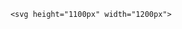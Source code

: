 <!DOCTYPE html>
<html lang="en">

<head>
    <meta charset="UTF-8">
    <meta name="viewport" content="width=device-width, initial-scale=1.0">
    <title>test</title>
</head>


<body style="text-align: center;">

    <svg height="1100px" width="1200px">
  
  <path  fill="#000000" d="M85,825 l400,250 l650,-300 l-400,-200 z"/>
  <path  fill="#000000" d="M100,835 l400,250 l650,-300 l-400,-200 z"/>
  <path fill="#777372" d="M100,820 l400,250 l650,-300 l-450,-250 z"/>
  
<!--   หลังโดม -->
  <ellipse stroke="black" fill="rgb(135,126,109)" cx="650" cy="760" rx="330" ry="140" />
  <ellipse stroke="black" fill="rgb(231,224,206)" cx="650" cy="760" rx="325" ry="130" />
  <ellipse stroke="black" fill="rgb(135,126,109)" cx="650" cy="760" rx="320" ry="120" />
   <ellipse stroke="black" fill="rgb(231,224,206)" cx="650" cy="760" rx="315" ry="110" />
  <ellipse stroke="black" fill="rgb(135,126,109)" cx="650" cy="760" rx="310" ry="100" />
  <ellipse stroke="black" fill="rgb(231,224,206)" cx="650" cy="760" rx="305" ry="90" />
  
<!-- ชั้นเเรก   -->
  <path fill="rgb(231,224,206)" stroke="black" d="M350,750 a1 0.3,0,0 0,600 0, l0,-100, a1 0.3,0,1 1,-600 0 z"/>
  
<!--   ชั้น2 -->
  <ellipse stroke="black" fill="rgb(135,126,109)" cx="650" cy="650" rx="305" ry="90" />
  <ellipse stroke="black" fill="rgb(231,224,206)" cx="650" cy="645" rx="305" ry="90" />
  
  <path fill="rgb(231,224,206)" stroke="black" d="M350,640 a1 0.3,0,0 0,600 0, l0,-50, a1 0.3,0,1 1,-600 0 z"/>
<!--   ชั้น3 -->
  <ellipse stroke="black" fill="rgb(135,126,109)" cx="650" cy="610" rx="305" ry="90" />
  <ellipse stroke="black" fill="rgb(231,224,206)" cx="650" cy="605" rx="305" ry="90" />
  
  <path fill="rgb(231,224,206)" stroke="black" d="M350,600 a1 0.3,0,0 0,600 0 l0,-100, a1 0.3,0,1 0,-600 z"/>
  
  
<!--   โดม -->
  <ellipse stroke="black" fill="rgb(135,126,109)" cx="650" cy="500" rx="305" ry="90" />
  <ellipse stroke="black" fill="rgb(231,224,206)" cx="650" cy="495" rx="305" ry="90" />
  
  <ellipse stroke="black" fill="rgb(135,126,109)" cx="650" cy="490" rx="295" ry="80" />
  <ellipse stroke="black" fill="rgb(231,224,206)" cx="650" cy="480" rx="285" ry="70" />
  
  <ellipse stroke="black" fill="rgb(135,126,109)" cx="650" cy="470" rx="260" ry="60" />
  <ellipse stroke="black" fill="rgb(231,224,206)" cx="650" cy="460" rx="255" ry="50" />
  
  <ellipse stroke="black" fill="rgb(135,126,109)" cx="650" cy="450" rx="225" ry="40" />
  <ellipse stroke="black" fill="rgb(231,224,206)" cx="650" cy="440" rx="220" ry="30" />
  
  <ellipse stroke="black" fill="rgb(135,126,109)" cx="650" cy="435" rx="200" ry="25" />
  <ellipse stroke="black" fill="rgb(231,224,206)" cx="650" cy="430" rx="190" ry="20" />
  
  <path fill="rgb(231,224,206)" stroke="black" d="M475,425 a1 0.1,0,0 0,350 0 a1 0.4,0,1 0,-350 0 z"/>
  
  <path fill="rgb(135,126,109)" stroke="black" d="M600,359 a1 0.4,0,1 0,100 0 a1 0.07,0,1 0,-100 0 z"/>
  
  <path fill="lightblue" stroke="none" d="M610,356 a1 0.4,0,1 0,80 0 a1 0.07,0,1 0,-80 0 z"/>
  
  
  
  
<!--   หน้าต่าง -->
 
  
  <path fill="black" stroke="black" d="M750,705 l0,15 l10,-1 l0,-15 a1 0.7,0,0 0,-10 0"/>
  <path fill="black" stroke="black" d="M700,708 l0,15 l10,0 l0,-15 a1 0.7,0,0 0,-10 0"/>
  <path fill="black" stroke="black" d="M650,709 l0,15 l10,0 l0,-15 a1 0.7,0,0 0,-10 0"/>
  
  <path fill="black" stroke="black" d="M800,698 l0,15 l10,-2 l0,-15 a1 0.7,0,0 0,-10 0"/>
  
  <path fill="black" stroke="black" d="M850,689 l0,15 l10,-3 l0,-15 a1 0.7,0,0 0,-10 0"/>
  
  <path fill="black" stroke="black" d="M900,670 l0,15 l10,-4 l0,-15 a1 0.7,0,0 0,-10 0"/>

  
  
  

  <!--ฐาน-->
  <!--ขั้น1-->
  <path stroke="black" fill="rgb(214,194,169)" d="M500 1000 l-300 -170 l0 -10 l300 170 z"/>
  <path stroke="black" fill="rgb(135,126,109)" d="M500 1000 l150 -100 l0 -10 l-150 100 z"/>
  <path stroke="black" fill="rgb(231,224,206)" d="M500 990 l150 -100 l-10 -10 l-140 90 l-280 -160 l-20 10 z"/>
  
  <!--ขั้น2-->
  <path stroke="black" fill="rgb(214,194,169)" d="M500 970 l-280 -160 l0 -10 l280 160 z"/>
  <path stroke="black" fill="rgb(135,126,109)" d="M500 970 l140 -90 l0 -10 l-140 90"/>
  <path stroke="black" fill="rgb(231,224,206)" d="M500 960 l140 -90 l-10 -10 l-130 80 l-260 -150 l-20 10 z"/>
  
  <!--ขั้น3-->
  <path stroke="black" fill="rgb(214,194,169)" d="M500 940 l-260 -150 l0 -10 l260 150 z"/>
  <path stroke="black" fill="rgb(135,126,109)" d="M500 940 l130 -80 l0 -10 l-130 80"/>
  <path stroke="black" fill="rgb(97,94,87)" d="M500 930 l-260 -150 l120 -70 l270 140 z"/>
  
  <!--เสา-->
  <!--ต้นที่1-->
  <!--ฐาน-->
  <ellipse  stroke="black" cx="285" cy="780" rx="25" ry="15" fill="rgb(201,190,170)"/>
  <ellipse  stroke="black" cx="285" cy="779" rx="25" ry="15" fill="rgb(201,190,170)"/>
  <ellipse  stroke="black" cx="285" cy="775" rx="20" ry="13" fill="rgb(147,133,107)"/>
  <ellipse  stroke="black" cx="285" cy="770" rx="20" ry="13" fill="rgb(201,190,170)"/>
  <ellipse  stroke="black" cx="285" cy="767" rx="17" ry="12" fill="rgb(201,190,170)"/>
  <!--ตัวเสา-->
  <path stroke="black" fill="rgb(201,190,170)" d="M268 767 l0 -137 l34 0 l0 137"/>
  <!--หัวเสา-->
  <path stroke="black" fill="rgb(135,126,109)" d="M285 630 l20 -13 l0 10 l-20 13 z"/>
  <path stroke="black" fill="rgb(214,194,169)" d="M285 630 l-20 -13 l0 10 l20 13 z"/>
  
  <!--ต้น2-->
  <!--ฐาน-->
  <ellipse  stroke="black" cx="322" cy="800" rx="25" ry="15" fill="rgb(201,190,170)"/>
  <ellipse  stroke="black" cx="322" cy="799" rx="25" ry="15" fill="rgb(201,190,170)"/>
  <ellipse  stroke="black" cx="322" cy="795" rx="20" ry="13" fill="rgb(147,133,107)"/>
  <ellipse  stroke="black" cx="322" cy="790" rx="20" ry="13" fill="rgb(201,190,170)"/>
  <ellipse  stroke="black" cx="322" cy="787" rx="17" ry="12" fill="rgb(201,190,170)"/>
  <!--ตัวเสา-->
  <path stroke="black" fill="rgb(201,190,170)" d="M305 787 l0 -137 l34 0 l0 137"/>
  <!--หัวเสา-->
  <path stroke="black" fill="rgb(135,126,109)" d="M322 650 l20 -13 l0 10 l-20 13 z"/>
  <path stroke="black" fill="rgb(214,194,169)" d="M322 650 l-20 -13 l0 10 l20 13 z"/>
  
  <!--ต้น3-->
  <!--ฐาน-->
  <ellipse  stroke="black" cx="360" cy="820" rx="25" ry="15" fill="rgb(201,190,170)"/>
  <ellipse  stroke="black" cx="360" cy="819" rx="25" ry="15" fill="rgb(201,190,170)"/>
  <ellipse  stroke="black" cx="360" cy="815" rx="20" ry="13" fill="rgb(147,133,107)"/>
  <ellipse  stroke="black" cx="360" cy="810" rx="20" ry="13" fill="rgb(201,190,170)"/>
  <ellipse  stroke="black" cx="360" cy="807" rx="17" ry="12" fill="rgb(201,190,170)"/>
  <!--ตัวเสา-->
  <path stroke="black" fill="rgb(201,190,170)" d="M343 807 l0 -137 l34 0 l0 137"/>
  <!--หัวเสา-->
  <path stroke="black" fill="rgb(135,126,109)" d="M360 670 l20 -13 l0 10 l-20 13 z"/>
  <path stroke="black" fill="rgb(214,194,169)" d="M360 670 l-20 -13 l0 10 l20 13 z"/>
  
  <!--ต้น4-->
  <!--ฐาน-->
  <ellipse  stroke="black" cx="428" cy="860" rx="25" ry="15" fill="rgb(201,190,170)"/>
  <ellipse  stroke="black" cx="428" cy="859" rx="25" ry="15" fill="rgb(201,190,170)"/>
  <ellipse  stroke="black" cx="428" cy="855" rx="20" ry="13" fill="rgb(147,133,107)"/>
  <ellipse  stroke="black" cx="428" cy="850" rx="20" ry="13" fill="rgb(201,190,170)"/>
  <ellipse  stroke="black" cx="428" cy="847" rx="17" ry="12" fill="rgb(201,190,170)"/>
  <!--ตัวเสา-->
  <path stroke="black" fill="rgb(201,190,170)" d="M411 847 l0 -137 l34 0 l0 137"/>
  <!--หัวเสา-->
  <path stroke="black" fill="rgb(135,126,109)" d="M428 710 l20 -13 l0 10 l-20 13 z"/>
  <path stroke="black" fill="rgb(214,194,169)" d="M428 710 l-20 -13 l0 10 l20 13 z"/>
  
  <!--ต้น5-->
  <!--ฐาน-->
  <ellipse  stroke="black" cx="464" cy="880" rx="25" ry="15" fill="rgb(201,190,170)"/>
  <ellipse  stroke="black" cx="464" cy="879" rx="25" ry="15" fill="rgb(201,190,170)"/>
  <ellipse  stroke="black" cx="464" cy="875" rx="20" ry="13" fill="rgb(147,133,107)"/>
  <ellipse  stroke="black" cx="464" cy="870" rx="20" ry="13" fill="rgb(201,190,170)"/>
  <ellipse  stroke="black" cx="464" cy="867" rx="17" ry="12" fill="rgb(201,190,170)"/>
  <!--ตัวเสา-->
  <path stroke="black" fill="rgb(201,190,170)" d="M447 867 l0 -137 l34 0 l0 137"/>
  <!--หัวเสา-->
  <path stroke="black" fill="rgb(135,126,109)" d="M464 730 l20 -13 l0 10 l-20 13 z"/>
  <path stroke="black" fill="rgb(214,194,169)" d="M464 730 l-20 -13 l0 10 l20 13 z"/>
  
  <!--ต้น6-->
  <!--ฐาน-->
  <ellipse  stroke="black" cx="500" cy="900" rx="25" ry="15" fill="rgb(201,190,170)"/>
  <ellipse  stroke="black" cx="500" cy="899" rx="25" ry="15" fill="rgb(201,190,170)"/>
  <ellipse  stroke="black" cx="500" cy="895" rx="20" ry="13" fill="rgb(147,133,107)"/>
  <ellipse  stroke="black" cx="500" cy="890" rx="20" ry="13" fill="rgb(201,190,170)"/>
  <ellipse  stroke="black" cx="500" cy="887" rx="17" ry="12" fill="rgb(201,190,170)"/>
  <!--ตัวเสา-->
  <path stroke="black" fill="rgb(201,190,170)" d="M483 887 l0 -137 l34 0 l0 137"/>
  <!--หัวเสา-->
  <path stroke="black" fill="rgb(135,126,109)" d="M500 750 l20 -13 l0 10 l-20 13 z"/>
  <path stroke="black" fill="rgb(214,194,169)" d="M500 750 l-20 -13 l0 10 l20 13 z"/>
  
  <!--ต้น7-->
  <!--ฐาน-->
  <ellipse  stroke="black" cx="546" cy="875" rx="25" ry="15" fill="rgb(201,190,170)"/>
  <ellipse  stroke="black" cx="546" cy="874" rx="25" ry="15" fill="rgb(201,190,170)"/>
  <ellipse  stroke="black" cx="546" cy="870" rx="20" ry="13" fill="rgb(147,133,107)"/>
  <ellipse  stroke="black" cx="546" cy="865" rx="20" ry="13" fill="rgb(201,190,170)"/>
  <ellipse  stroke="black" cx="546" cy="862" rx="17" ry="12" fill="rgb(201,190,170)"/>
  <!--ตัวเสา-->
  <path stroke="black" fill="rgb(201,190,170)" d="M529 862 l0 -140 l34 0 l0 140"/>
  <!--หัวเสา-->
  <path stroke="black" fill="rgb(135,126,109)" d="M546 722 l20 -13 l0 10 l-20 13 z"/>
  <path stroke="black" fill="rgb(214,194,169)" d="M546 722 l-20 -13 l0 10 l20 13 z"/>
  
  <!--ต้น8-->
  <!--ฐาน-->
  <ellipse  stroke="black" cx="592" cy="850" rx="25" ry="15" fill="rgb(201,190,170)"/>
  <ellipse  stroke="black" cx="592" cy="849" rx="25" ry="15" fill="rgb(201,190,170)"/>
  <ellipse  stroke="black" cx="592" cy="845" rx="20" ry="13" fill="rgb(147,133,107)"/>
  <ellipse  stroke="black" cx="592" cy="840" rx="20" ry="13" fill="rgb(201,190,170)"/>
  <ellipse  stroke="black" cx="592" cy="838" rx="17" ry="12" fill="rgb(201,190,170)"/>
  <!--ตัวเสา-->
  <path stroke="black" fill="rgb(201,190,170)" d="M575 838 l0 -145 l34 0 l0 145"/>
  <!--หัวเสา-->
  <path stroke="black" fill="rgb(135,126,109)" d="M592 694 l20 -13 l0 10 l-20 13 z"/>
  <path stroke="black" fill="rgb(214,194,169)" d="M592 694 l-20 -13 l0 10 l20 13 z"/>
  
  <!--หลังคา-->
  <!--ฐานหลังคา-->
  <path stroke="black" fill="rgb(214,194,169)" d="M500 750 l-260 -150 l0 -10 l260 150 z"/>
  <path stroke="black" fill="rgb(135,126,109)" d="M500 750 l130 -80 l0 -10 l-130 80"/>
  <path stroke="black" fill="rgb(189,176,157)" d="M500 740 l-260 -150 l120 -70 l270 140 z"/>
  <path stroke="black" fill="rgb(119,110,93)" d="M500 730 l115 -70 l0 -35 l-115 70 z"/>
  <path stroke="black" fill="rgb(217,211,195)" d="M500 730 l-245 -145 l0 -35 l245 145 z"/>
  <path stroke="black" fill="rgb(214,194,169)" d="M500 695 l-260 -150 l0 -5 l260 150 z"/>
  <path stroke="black" fill="rgb(135,126,109)" d="M500 695 l130 -80 l0 -5 l-130 80"/>
  <path stroke="black" fill="rgb(189,176,157)" d="M500 690 l-260 -150 l120 -70 l270 140 z"/>
  
  <!--ตัวหลังคา-->
  <path stroke="black" fill="rgb(135,126,109)" d="M500 690 l130 -80 l0 -10 l-130 80"/>
  <path stroke="black" fill="rgb(233,227,213)" d="M500 690 l-280 -160 l0 -10 l130 -10 l150 170 z"/>
  <path stroke="black" fill="rgb(135,126,109)" d="M470 660 L240 525 L350 520 z"/>
  
  <path stroke="black" fill="rgb(180,169,149)" d="M470 660 L240 525 l20 -1.5 L445 630 z"/>
  <path stroke="black" fill="rgb(168,159,142)" d="M220 520 L360 450 l130 -10 L350 510 z"/>
  <path stroke="black" fill="rgb(119,110,93)" d="M490 440 L350 510 l150 170 l130 -80 z"/>
  
<!--   เส้นขวา -->
  <path fill="" stroke="rgb(201,190,170)" stroke-width="3" d="M480,445 l140 160"/>
  <path fill="" stroke="rgb(201,190,170)" stroke-width="1" d="M470,450 l140 160"/>
  <path fill="" stroke="rgb(201,190,170)" stroke-width="2" d="M460,457 l140 160"/>
  <path fill="" stroke="rgb(201,190,170)" stroke-width="1" d="M450,463 l140 160"/>
  <path fill="" stroke="rgb(201,190,170)" stroke-width="4" d="M440,469 l140 160"/>
  <path fill="" stroke="rgb(201,190,170)" stroke-width="5" d="M430,474 l140 160"/>
  <path fill="" stroke="rgb(201,190,170)" stroke-width="1" d="M420,479 l140 160"/>
  <path fill="" stroke="rgb(201,190,170)" stroke-width="4" d="M410,484 l140 160"/>
  <path fill="" stroke="rgb(201,190,170)" stroke-width="2" d="M400,489 l140 160"/>
  <path fill="" stroke="rgb(201,190,170)" stroke-width="0.5" d="M390,494 l140 160"/>
  <path fill="" stroke="rgb(201,190,170)" stroke-width="4" d="M380,499 l140 160"/>
  <path fill="" stroke="rgb(201,190,170)" stroke-width="0.5" d="M370,504 l140 160"/>
  <path fill="" stroke="rgb(201,190,170)" stroke-width="1" d="M360,509 l140 160"/>
  
<!--   เส้นซ้าย -->
  <path fill="" stroke="rgb(201,190,170)" stroke-width="0.5" d="M480,445 l-125 9"/>
  <path fill="" stroke="rgb(201,190,170)" stroke-width="0.5" d="M450,450 l-115 10"/>
  <path fill="" stroke="rgb(201,190,170)" stroke-width="1" d="M440,457 l-115 10"/>
  <path fill="" stroke="rgb(201,190,170)" stroke-width="1" d="M430,463 l-125 16"/>
  <path fill="" stroke="rgb(201,190,170)" stroke-width="1" d="M420,469 l-125 16"/>
  <path fill="" stroke="rgb(201,190,170)" stroke-width="0.5" d="M410,474 l-125 16"/>
  <path fill="" stroke="rgb(201,190,170)" stroke-width="0.5" d="M400,479 l-125 16"/>
  <path fill="" stroke="rgb(201,190,170)" stroke-width="1" d="M390,484 l-125 16"/>
  <path fill="" stroke="rgb(201,190,170)" stroke-width="1" d="M380,489 l-125 16"/>
  <path fill="" stroke="rgb(201,190,170)" stroke-width="0.5" d="M370,494 l-125 10"/>
  <path fill="" stroke="rgb(201,190,170)" stroke-width="1" d="M360,499 l-125 16"/>
  <path fill="" stroke="rgb(201,190,170)" stroke-width="0.5" d="M350,504 l-125 16"/>
  <path fill="" stroke="rgb(201,190,170)" stroke-width="1" d="M340,509 l-125 16"/>
  
  
</svg>

</body>

</html>
